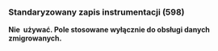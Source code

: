 ### Standaryzowany zapis instrumentacji (598)
**Nie&nbsp; używać. Pole stosowane wyłącznie do obsługi danych zmigrowanych.**